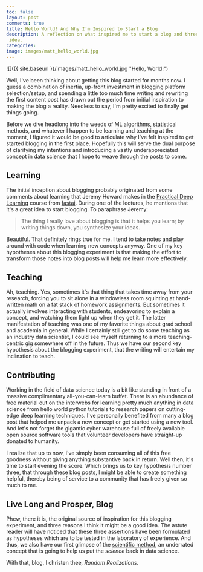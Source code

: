 ```yaml
---
toc: false
layout: post
comments: true
title: Hello World! And Why I'm Inspired to Start a Blog
description: A reflection on what inspired me to start a blog and three reasons I think it could be a good
 idea.
categories: 
image: images/matt_hello_world.jpg
---
```


![]({{ site.baseurl }}/images/matt_hello_world.jpg "Hello, World!")


Well, I've been thinking about getting this blog started for months now. 
I guess a combination of inertia, up-front investment in blogging platform selection/setup, and spending a little too much time writing and rewriting the first content post has drawn out the period from initial inspiration to making the blog a reality.
Needless to say, I'm pretty excited to finally get things going.

Before we dive headlong into the weeds of ML algorithms, statistical methods, and whatever I happen to be learning and teaching at the moment, I figured it would be good to articulate why I've felt inspired to get started blogging in the first place. 
Hopefully this will serve the dual purpose of clarifying my intentions and introducing a vastly underappreciated concept in data science that I hope to weave through the posts to come.


## Learning

The initial inception about blogging probably originated from some comments about learning that Jeremy Howard  makes in the [Practical Deep Learning](https://course.fast.ai/) course from [fastai](https://www.fast.ai/).
During one of the lectures, he mentions that it's a great idea to start blogging. 
To paraphrase Jeremy:

> The thing  I really love about blogging is that it helps you learn; by writing things down, you synthesize your ideas.

Beautiful. That definitely rings true for me. I tend to take notes and play around with code when learning new concepts anyway. One of my key hypotheses about this blogging experiment is that making the effort to transform those notes into blog posts will help me learn more effectively. 


## Teaching

Ah, teaching. Yes, sometimes it's that thing that takes time away from your research, forcing you to sit alone in a windowless room squinting at hand-written math on a fat stack of homework assignments. But sometimes it actually involves interacting with students, endeavoring to explain a concept, and watching them light up when they get it. The latter manifestation of teaching was one of my favorite things about grad school and academia in general. 
While I certainly still get to do some teaching as an industry data scientist, I could see myself returning to a more teaching-centric gig somewhere off in the future.
Thus we have our second key hypothesis about the blogging experiment, that the writing will entertain my  inclination to teach.


## Contributing

Working in the field of data science today is a bit like standing in front of a massive complimentary all-you-can-learn buffet. 
There is an abundance of free material out on the interwebs for learning pretty much anything in data science from hello world python tutorials to research papers on  cutting-edge deep learning techniques.
I've personally benefited from many a blog post that helped me unpack a new concept or get started using a new tool.
And let's not forget the gigantic cyber warehouse full of freely available open source software tools that volunteer developers have straight-up donated to humanity. 

I realize that up to now, I've simply been consuming all of this free goodness without giving anything substantive back in return. 
Well then, it's time to start evening the score.
Which brings us to key hypothesis number three, that through these blog posts, I might be able to create something helpful, thereby being of service to a community that has freely given so much to me.


## Live Long and Prosper, Blog

Phew, there it is, the original source of inspiration for this blogging experiment, and three reasons I think it might be a good idea. The astute reader will have noticed that these three assertions have been formulated as hypotheses which are to be tested in the laboratory of experience. And thus, we also have our first glimpse of the [scientific method](https://en.wikipedia.org/wiki/Scientific_method), an underrated concept that is going to help us put the _science_ back in data science.

With that, blog, I christen thee, _Random Realizations_. 

<!--
![]({{ site.baseurl }}/images/christening.png " ") 
-->